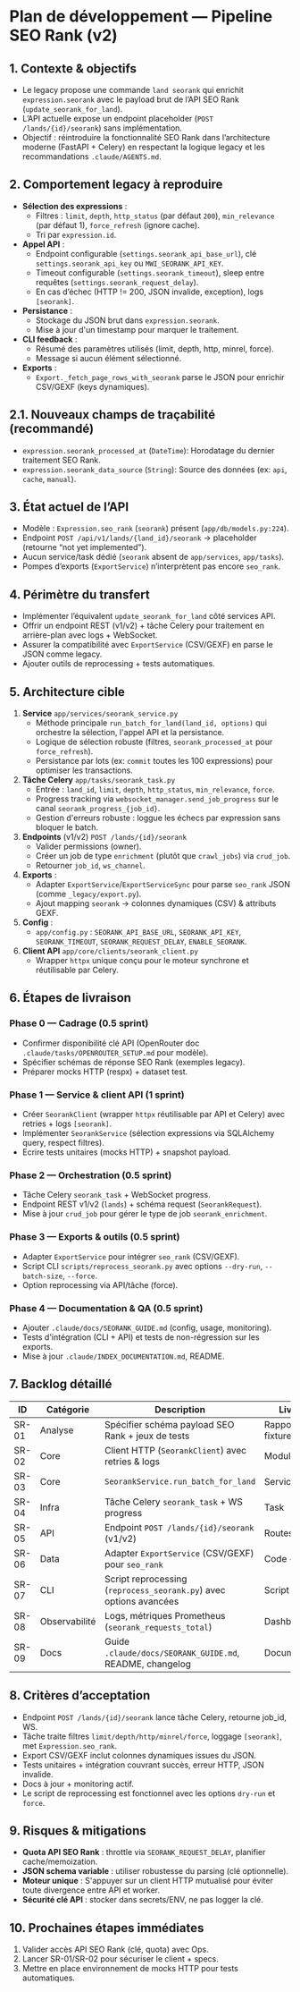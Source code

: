 # Plan de développement — Pipeline SEO Rank (v2)

## 1. Contexte & objectifs
- Le legacy propose une commande `land seorank` qui enrichit `expression.seorank` avec le payload brut de l’API SEO Rank (`update_seorank_for_land`).
- L’API actuelle expose un endpoint placeholder (`POST /lands/{id}/seorank`) sans implémentation.
- Objectif : réintroduire la fonctionnalité SEO Rank dans l’architecture moderne (FastAPI + Celery) en respectant la logique legacy et les recommandations `.claude/AGENTS.md`.

## 2. Comportement legacy à reproduire
- **Sélection des expressions** :
  - Filtres : `limit`, `depth`, `http_status` (par défaut `200`), `min_relevance` (par défaut 1), `force_refresh` (ignore cache).
  - Tri par `expression.id`.
- **Appel API** :
  - Endpoint configurable (`settings.seorank_api_base_url`), clé `settings.seorank_api_key` ou `MWI_SEORANK_API_KEY`.
  - Timeout configurable (`settings.seorank_timeout`), sleep entre requêtes (`settings.seorank_request_delay`).
  - En cas d’échec (HTTP != 200, JSON invalide, exception), logs `[seorank]`.
- **Persistance** :
  - Stockage du JSON brut dans `expression.seorank`.
  - Mise à jour d'un timestamp pour marquer le traitement.
- **CLI feedback** :
  - Résumé des paramètres utilisés (limit, depth, http, minrel, force).
  - Message si aucun élément sélectionné.
- **Exports** :
  - `Export._fetch_page_rows_with_seorank` parse le JSON pour enrichir CSV/GEXF (keys dynamiques).

## 2.1. Nouveaux champs de traçabilité (recommandé)
- `expression.seorank_processed_at` (`DateTime`): Horodatage du dernier traitement SEO Rank.
- `expression.seorank_data_source` (`String`): Source des données (ex: `api`, `cache`, `manual`).

## 3. État actuel de l’API
- Modèle : `Expression.seo_rank` (`seorank`) présent (`app/db/models.py:224`).
- Endpoint `POST /api/v1/lands/{land_id}/seorank` → placeholder (retourne “not yet implemented”).
- Aucun service/task dédié (`seorank` absent de `app/services`, `app/tasks`).
- Pompes d’exports (`ExportService`) n’interprètent pas encore `seo_rank`.

## 4. Périmètre du transfert
- Implémenter l’équivalent `update_seorank_for_land` côté services API.
- Offrir un endpoint REST (v1/v2) + tâche Celery pour traitement en arrière-plan avec logs + WebSocket.
- Assurer la compatibilité avec `ExportService` (CSV/GEXF) en parse le JSON comme legacy.
- Ajouter outils de reprocessing + tests automatiques.

## 5. Architecture cible
1. **Service** `app/services/seorank_service.py`
   - Méthode principale `run_batch_for_land(land_id, options)` qui orchestre la sélection, l'appel API et la persistance.
   - Logique de sélection robuste (filtres, `seorank_processed_at` pour `force_refresh`).
   - Persistance par lots (ex: `commit` toutes les 100 expressions) pour optimiser les transactions.
2. **Tâche Celery** `app/tasks/seorank_task.py`
   - Entrée : `land_id`, `limit`, `depth`, `http_status`, `min_relevance`, `force`.
   - Progress tracking via `websocket_manager.send_job_progress` sur le canal `seorank_progress_{job_id}`.
   - Gestion d'erreurs robuste : loggue les échecs par expression sans bloquer le batch.
3. **Endpoints** (v1/v2) `POST /lands/{id}/seorank`
   - Valider permissions (owner).
   - Créer un job de type `enrichment` (plutôt que `crawl_jobs`) via `crud_job`.
   - Retourner `job_id`, `ws_channel`.
4. **Exports** :
   - Adapter `ExportService`/`ExportServiceSync` pour parse `seo_rank` JSON (comme `_legacy/export.py`).
   - Ajout mapping `seorank` → colonnes dynamiques (CSV) & attributs GEXF.
5. **Config** :
   - `app/config.py` : `SEORANK_API_BASE_URL`, `SEORANK_API_KEY`, `SEORANK_TIMEOUT`, `SEORANK_REQUEST_DELAY`, `ENABLE_SEORANK`.
6. **Client API** `app/core/clients/seorank_client.py`
   - Wrapper `httpx` unique conçu pour le moteur synchrone et réutilisable par Celery.

## 6. Étapes de livraison

### Phase 0 — Cadrage (0.5 sprint)
- Confirmer disponibilité clé API (OpenRouter doc `.claude/tasks/OPENROUTER_SETUP.md` pour modèle).
- Spécifier schémas de réponse SEO Rank (exemples legacy).
- Préparer mocks HTTP (respx) + dataset test.

### Phase 1 — Service & client API (1 sprint)
- Créer `SeorankClient` (wrapper `httpx` réutilisable par API et Celery) avec retries + logs `[seorank]`.
- Implémenter `SeorankService` (sélection expressions via SQLAlchemy query, respect filtres).
- Ecrire tests unitaires (mocks HTTP) + snapshot payload.

### Phase 2 — Orchestration (0.5 sprint)
- Tâche Celery `seorank_task` + WebSocket progress.
- Endpoint REST v1/v2 (`lands`) + schéma request (`SeorankRequest`).
- Mise à jour `crud_job` pour gérer le type de job `seorank_enrichment`.

### Phase 3 — Exports & outils (0.5 sprint)
- Adapter `ExportService` pour intégrer `seo_rank` (CSV/GEXF).
- Script CLI `scripts/reprocess_seorank.py` avec options `--dry-run`, `--batch-size`, `--force`.
- Option reprocessing via API/tâche (force).

### Phase 4 — Documentation & QA (0.5 sprint)
- Ajouter `.claude/docs/SEORANK_GUIDE.md` (config, usage, monitoring).
- Tests d'intégration (CLI + API) et tests de non-régression sur les exports.
- Mise à jour `.claude/INDEX_DOCUMENTATION.md`, README.

## 7. Backlog détaillé
| ID | Catégorie | Description | Livrable | Owner |
|----|-----------|-------------|----------|-------|
| SR-01 | Analyse | Spécifier schéma payload SEO Rank + jeux de tests | Rapport + fixtures | QA |
| SR-02 | Core | Client HTTP (`SeorankClient`) avec retries & logs | Module | Dev A |
| SR-03 | Core | `SeorankService.run_batch_for_land` | Service + tests | Dev A |
| SR-04 | Infra | Tâche Celery `seorank_task` + WS progress | Task | DevOps |
| SR-05 | API | Endpoint `POST /lands/{id}/seorank` (v1/v2) | Routes + tests | Dev B |
| SR-06 | Data | Adapter `ExportService` (CSV/GEXF) pour `seo_rank` | Code + tests | Dev B |
| SR-07 | CLI | Script reprocessing (`reprocess_seorank.py`) avec options avancées | Script | DevOps |
| SR-08 | Observabilité | Logs, métriques Prometheus (`seorank_requests_total`) | Dashboard | DevOps |
| SR-09 | Docs | Guide `.claude/docs/SEORANK_GUIDE.md`, README, changelog | Documentation | Tech Writer |

## 8. Critères d’acceptation
- Endpoint `POST /lands/{id}/seorank` lance tâche Celery, retourne job_id, WS.
- Tâche traite filtres `limit/depth/http/minrel/force`, loggage `[seorank]`, met `Expression.seo_rank`.
- Export CSV/GEXF inclut colonnes dynamiques issues du JSON.
- Tests unitaires + intégration couvrant succès, erreur HTTP, JSON invalide.
- Docs à jour + monitoring actif.
- Le script de reprocessing est fonctionnel avec les options `dry-run` et `force`.

## 9. Risques & mitigations
- **Quota API SEO Rank** : throttle via `SEORANK_REQUEST_DELAY`, planifier cache/memoization.
- **JSON schema variable** : utiliser robustesse du parsing (clé optionnelle).
- **Moteur unique** : S'appuyer sur un client HTTP mutualisé pour éviter toute divergence entre API et worker.
- **Sécurité clé API** : stocker dans secrets/ENV, ne pas logger la clé.

## 10. Prochaines étapes immédiates
1. Valider accès API SEO Rank (clé, quota) avec Ops.
2. Lancer SR-01/SR-02 pour sécuriser le client + specs.
3. Mettre en place environnement de mocks HTTP pour tests automatiques.

